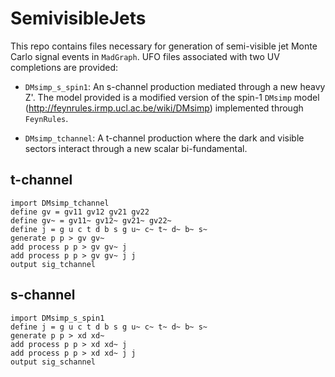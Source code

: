 # SemivisibleJets

This repo contains files necessary for generation of semi-visible jet Monte Carlo signal events in `MadGraph`. 
UFO files associated with two UV completions are provided:

- `DMsimp_s_spin1`: An s-channel production mediated through a new heavy Z'. The model provided is a modified version of the spin-1 `DMsimp` model (http://feynrules.irmp.ucl.ac.be/wiki/DMsimp) 
implemented through `FeynRules`.

- `DMsimp_tchannel`: A t-channel production where the dark and visible sectors interact through a new scalar bi-fundamental.

## t-channel
```
import DMsimp_tchannel
define gv = gv11 gv12 gv21 gv22
define gv~ = gv11~ gv12~ gv21~ gv22~
define j = g u c t d b s g u~ c~ t~ d~ b~ s~
generate p p > gv gv~
add process p p > gv gv~ j
add process p p > gv gv~ j j
output sig_tchannel
```

## s-channel

```
import DMsimp_s_spin1
define j = g u c t d b s g u~ c~ t~ d~ b~ s~
generate p p > xd xd~
add process p p > xd xd~ j
add process p p > xd xd~ j j
output sig_schannel
```
